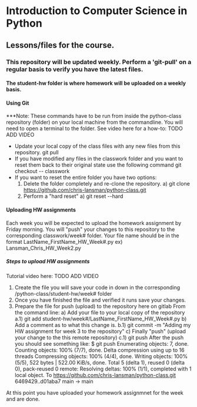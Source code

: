 # Introduction to Computer Science in Python
## Lessons/files for the course.
### This repository will be updated weekly. Perform a 'git-pull' on a regular basis to verify you have the latest files.

#### The student-hw folder is where homework will be uploaded on a weekly basis.

#### Using Git
***Note: These commands have to be run from inside the python-class repository (folder) on your local machine from the commandline. 
         You will need to open a terminal to the folder. See video here for a how-to: TODO ADD VIDEO
         
- Update your local copy of the class files with any new files from this repository.
    git pull
- If you have modified any files in the classwork folder and you want to reset them back to their original state use the following command
    git checkout -- classwork
- If you want to reset the entire folder you have two options:
    1) Delete the folder completely and re-clone the repository.
        a) git clone https://github.com/chris-lansman/python-class.git
    2) Perform a "hard reset"
        a) git reset --hard
   
#### Uploading HW assignments
Each week you will be expected to upload the homework assignment by Friday morning.
You will "push" your changes to this repository to the corresponding classwork/week# folder.
Your file name should be in the format LastName_FirstName_HW_Week#.py
  ex) Lansman_Chris_HW_Week2.py

##### Steps to upload HW assignments
Tutorial video here: TODO ADD VIDEO

1) Create the file you will save your code in down in the corresponding /python-class/student-hw/week# folder
2) Once you have finished the file and verified it runs save your changes.
3) Prepare the file for push (upload) to the repository here on gitlab
    From the command line:
      a) Add your file to your local copy of the repository
          a.1) git add student-hw/week#/LastName_FirstName_HW_Week#.py
      b) Add a comment as to what this change is.
          b.1) git commit -m "Adding my HW assignment for week 3 to the repository"
      c) Finally "push" (upload your change to the this remote repository)
          c.1) git push
                After the push you should see something like:
                $ git push
                      Enumerating objects: 7, done.
                      Counting objects: 100% (7/7), done.
                      Delta compression using up to 16 threads
                      Compressing objects: 100% (4/4), done.
                      Writing objects: 100% (5/5), 522 bytes | 522.00 KiB/s, done.
                      Total 5 (delta 1), reused 0 (delta 0), pack-reused 0
                      remote: Resolving deltas: 100% (1/1), completed with 1 local object.
                      To https://github.com/chris-lansman/python-class.git
                         6469429..d01aba7  main -> main
                         
At this point you have uploaded your homework assignmnet for the week and are done.
